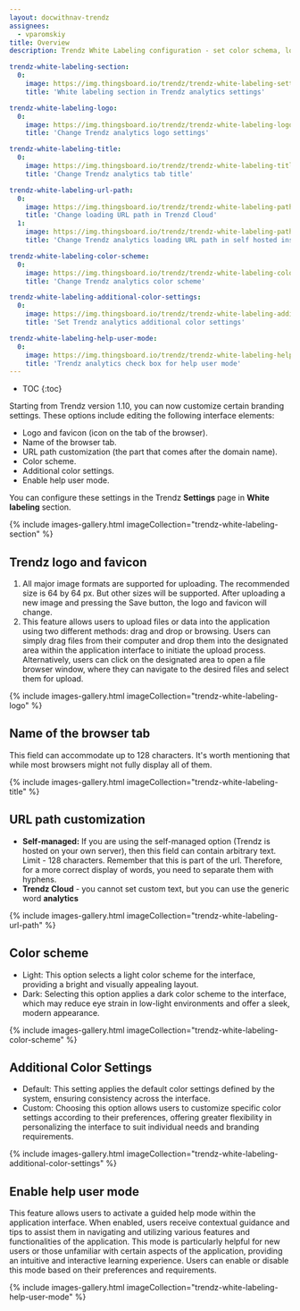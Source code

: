 ```yaml
---
layout: docwithnav-trendz
assignees:
  - vparomskiy
title: Overview
description: Trendz White Labeling configuration - set color schema, logo and other branding settings

trendz-white-labeling-section:
  0:
    image: https://img.thingsboard.io/trendz/trendz-white-labeling-settings.png
    title: 'White labeling section in Trendz analytics settings'

trendz-white-labeling-logo:
  0:
    image: https://img.thingsboard.io/trendz/trendz-white-labeling-logo.png
    title: 'Change Trendz analytics logo settings'

trendz-white-labeling-title:
  0:
    image: https://img.thingsboard.io/trendz/trendz-white-labeling-title.png
    title: 'Change Trendz analytics tab title'

trendz-white-labeling-url-path:
  0:
    image: https://img.thingsboard.io/trendz/trendz-white-labeling-path-cloud.png
    title: 'Change loading URL path in Trenzd Cloud'
  1:
    image: https://img.thingsboard.io/trendz/trendz-white-labeling-path-self.png
    title: 'Change Trendz analytics loading URL path in self hosted installation'

trendz-white-labeling-color-scheme:
  0:
    image: https://img.thingsboard.io/trendz/trendz-white-labeling-color-scheme.png
    title: 'Change Trendz analytics color scheme'

trendz-white-labeling-additional-color-settings:
  0:
    image: https://img.thingsboard.io/trendz/trendz-white-labeling-additional-color-settings.png
    title: 'Set Trendz analytics additional color settings'

trendz-white-labeling-help-user-mode:
  0:
    image: https://img.thingsboard.io/trendz/trendz-white-labeling-help-user-mode.png
    title: 'Trendz analytics сheck box for help user mode'
---
```



* TOC
{:toc}

Starting from Trendz version 1.10, you can now customize certain branding settings. These options include editing the following interface elements:

* Logo and favicon (icon on the tab of the browser).
* Name of the browser tab.
* URL path customization (the part that comes after the domain name).
* Color scheme.
* Additional color settings.
* Enable help user mode.

You can configure these settings in the Trendz **Settings** page in **White labeling** section.

{% include images-gallery.html imageCollection="trendz-white-labeling-section" %}


## Trendz logo and favicon
1. All major image formats are supported for uploading. The recommended size is 64 by 64 px. But other sizes will be supported.
   After uploading a new image and pressing the Save button, the logo and favicon will change.
2. This feature allows users to upload files or data into the application using two different methods: drag and drop or browsing.
   Users can simply drag files from their computer and drop them into the designated area within the application interface to initiate the upload process.
   Alternatively, users can click on the designated area to open a file browser window, where they can navigate to the desired files and select them for upload.

{% include images-gallery.html imageCollection="trendz-white-labeling-logo" %}

## Name of the browser tab
This field can accommodate up to 128 characters. It's worth mentioning that while most browsers might not fully display all of them.

{% include images-gallery.html imageCollection="trendz-white-labeling-title" %}

## URL path customization

* **Self-managed:** If you are using the self-managed option (Trendz is hosted on your own server), then this field can contain arbitrary text. Limit - 128 characters.
  Remember that this is part of the url. Therefore, for a more correct display of words, you need to separate them with hyphens.
* **Trendz Cloud** -  you cannot set custom text, but you can use the generic word **analytics**

{% include images-gallery.html imageCollection="trendz-white-labeling-url-path" %}

## Color scheme
* Light: This option selects a light color scheme for the interface, providing a bright and visually appealing layout.
* Dark: Selecting this option applies a dark color scheme to the interface, which may reduce eye strain in low-light environments and offer a sleek, modern appearance.

{% include images-gallery.html imageCollection="trendz-white-labeling-color-scheme" %}

## Additional Color Settings
* Default: This setting applies the default color settings defined by the system, ensuring consistency across the interface.
* Custom: Choosing this option allows users to customize specific color settings according to their preferences, offering greater flexibility in personalizing the interface to suit individual needs and branding requirements.

{% include images-gallery.html imageCollection="trendz-white-labeling-additional-color-settings" %}

## Enable help user mode
This feature allows users to activate a guided help mode within the application interface. When enabled, users receive contextual guidance and tips to assist them in navigating and utilizing various features and functionalities of the application.
This mode is particularly helpful for new users or those unfamiliar with certain aspects of the application, providing an intuitive and interactive learning experience. Users can enable or disable this mode based on their preferences and requirements.

{% include images-gallery.html imageCollection="trendz-white-labeling-help-user-mode" %}
